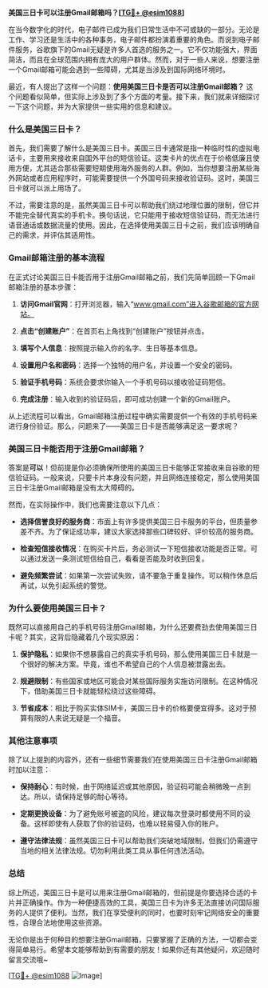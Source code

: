 **美国三日卡可以注册Gmail邮箱吗？[[TG💪+ @esim1088](https://t.me/s/esim1088)]**

在当今数字化的时代，电子邮件已成为我们日常生活中不可或缺的一部分。无论是工作、学习还是生活中的各种事务，电子邮件都扮演着重要的角色。而说到电子邮件服务，谷歌旗下的Gmail无疑是许多人首选的服务之一。它不仅功能强大，界面简洁，而且在全球范围内拥有庞大的用户群体。然而，对于一些人来说，想要注册一个Gmail邮箱可能会遇到一些障碍，尤其是当涉及到国际网络环境时。

最近，有人提出了这样一个问题：**使用美国三日卡是否可以注册Gmail邮箱？** 这个问题看似简单，但实际上涉及到了多个方面的考量。接下来，我们就来详细探讨一下这个问题，并为大家提供一些实用的信息和建议。

### **什么是美国三日卡？**

首先，我们需要了解什么是美国三日卡。美国三日卡通常是指一种临时性的虚拟电话卡，主要用来接收来自国外平台的短信验证。这类卡片的优点在于价格低廉且使用方便，尤其适合那些需要短期使用海外服务的人群。例如，当你想要注册某些海外网站或者应用程序时，可能需要提供一个外国号码来接收验证码。这时，美国三日卡就可以派上用场了。

不过，需要注意的是，虽然美国三日卡可以帮助我们绕过地理位置的限制，但它并不能完全替代真实的手机卡。换句话说，它只能用于接收短信验证码，而无法进行语音通话或数据流量的使用。因此，在选择使用美国三日卡之前，我们应该明确自己的需求，并评估其适用性。

### **Gmail邮箱注册的基本流程**

在正式讨论美国三日卡能否用于注册Gmail邮箱之前，我们先简单回顾一下Gmail邮箱注册的基本步骤：

1. **访问Gmail官网**：打开浏览器，输入“www.gmail.com”进入谷歌邮箱的官方网站。
   
2. **点击“创建账户”**：在首页右上角找到“创建账户”按钮并点击。

3. **填写个人信息**：按照提示输入你的名字、生日等基本信息。

4. **设置用户名和密码**：选择一个独特的用户名，并设置一个安全的密码。

5. **验证手机号码**：系统会要求你输入一个手机号码以接收验证码短信。

6. **完成注册**：输入收到的验证码后，即可成功创建一个新的Gmail账户。

从上述流程可以看出，Gmail邮箱注册过程中确实需要提供一个有效的手机号码来进行身份验证。那么，问题来了——美国三日卡是否能够满足这一要求呢？

### **美国三日卡能否用于注册Gmail邮箱？**

答案是**可以**！但前提是你必须确保所使用的美国三日卡能够正常接收来自谷歌的短信验证码。一般来说，只要卡片本身没有问题，并且网络连接稳定，那么使用美国三日卡注册Gmail邮箱是没有太大障碍的。

然而，在实际操作中，我们也需要注意以下几点：

- **选择信誉良好的服务商**：市面上有许多提供美国三日卡服务的平台，但质量参差不齐。为了保证成功率，建议大家选择那些口碑较好、评价较高的服务商。
  
- **检查短信接收情况**：在购买卡片后，务必测试一下短信接收功能是否正常。可以通过发送一条测试短信给自己，看看是否能及时收到回复。

- **避免频繁尝试**：如果第一次尝试失败，请不要急于重复操作。可以稍作休息后再试，以免引起系统的警觉。

### **为什么要使用美国三日卡？**

既然可以直接用自己的手机号码注册Gmail邮箱，为什么还要费劲去使用美国三日卡呢？其实，这背后隐藏着几个现实原因：

1. **保护隐私**：如果你不想暴露自己的真实手机号码，那么使用美国三日卡就是一个很好的解决方案。毕竟，谁也不希望自己的个人信息被泄露出去。

2. **规避限制**：有些国家或地区可能会对某些国际服务实施访问限制。在这种情况下，借助美国三日卡就能轻松绕过这些障碍。

3. **节省成本**：相比于购买实体SIM卡，美国三日卡的价格要便宜得多。这对于预算有限的人来说无疑是一个福音。

### **其他注意事项**

除了以上提到的内容外，还有一些细节需要我们在使用美国三日卡注册Gmail邮箱时加以注意：

- **保持耐心**：有时候，由于网络延迟或其他原因，验证码可能会稍微晚一点到达。所以，请保持足够的耐心等待。

- **定期更换设备**：为了避免账号被盗的风险，建议每次登录时都使用不同的设备。这样即使有人获取了你的验证码，也难以轻易侵入你的账户。

- **遵守法律法规**：虽然美国三日卡可以帮助我们突破地域限制，但我们仍需遵守当地的相关法律法规。切勿利用此类工具从事任何违法活动。

### **总结**

综上所述，美国三日卡是可以用来注册Gmail邮箱的，但前提是你要选择合适的卡片并正确操作。作为一种便捷高效的工具，美国三日卡为许多无法直接访问国际服务的人提供了便利。当然，我们在享受便利的同时，也要时刻牢记网络安全的重要性，合理合法地使用这些资源。

无论你是出于何种目的想要注册Gmail邮箱，只要掌握了正确的方法，一切都会变得简单易行。希望本文能够帮助到有需要的朋友！如果你还有其他疑问，欢迎随时留言交流哦~

[[TG💪+ @esim1088](https://t.me/s/esim1088) ![Image](https://i.postimg.cc/4NQfJmqS/Snipaste-2025-05-13-00-14-12.png)]